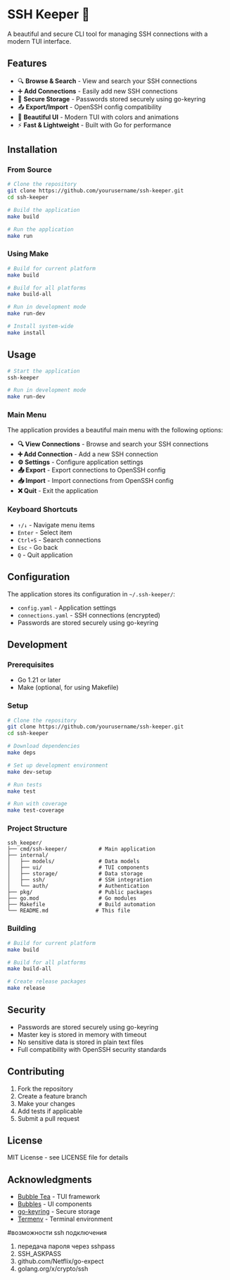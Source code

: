 # SSH Keeper 🔐

A beautiful and secure CLI tool for managing SSH connections with a modern TUI interface.

## Features

- 🔍 **Browse & Search** - View and search your SSH connections
- ➕ **Add Connections** - Easily add new SSH connections
- 🔐 **Secure Storage** - Passwords stored securely using go-keyring
- 📤 **Export/Import** - OpenSSH config compatibility
- 🎨 **Beautiful UI** - Modern TUI with colors and animations
- ⚡ **Fast & Lightweight** - Built with Go for performance

## Installation

### From Source

```bash
# Clone the repository
git clone https://github.com/yourusername/ssh-keeper.git
cd ssh-keeper

# Build the application
make build

# Run the application
make run
```

### Using Make

```bash
# Build for current platform
make build

# Build for all platforms
make build-all

# Run in development mode
make run-dev

# Install system-wide
make install
```

## Usage

```bash
# Start the application
ssh-keeper

# Run in development mode
make run-dev
```

### Main Menu

The application provides a beautiful main menu with the following options:

- **🔍 View Connections** - Browse and search your SSH connections
- **➕ Add Connection** - Add a new SSH connection
- **⚙️ Settings** - Configure application settings
- **📤 Export** - Export connections to OpenSSH config
- **📥 Import** - Import connections from OpenSSH config
- **❌ Quit** - Exit the application

### Keyboard Shortcuts

- `↑/↓` - Navigate menu items
- `Enter` - Select item
- `Ctrl+S` - Search connections
- `Esc` - Go back
- `Q` - Quit application

## Configuration

The application stores its configuration in `~/.ssh-keeper/`:

- `config.yaml` - Application settings
- `connections.yaml` - SSH connections (encrypted)
- Passwords are stored securely using go-keyring

## Development

### Prerequisites

- Go 1.21 or later
- Make (optional, for using Makefile)

### Setup

```bash
# Clone the repository
git clone https://github.com/yourusername/ssh-keeper.git
cd ssh-keeper

# Download dependencies
make deps

# Set up development environment
make dev-setup

# Run tests
make test

# Run with coverage
make test-coverage
```

### Project Structure

```
ssh_keeper/
├── cmd/ssh-keeper/          # Main application
├── internal/
│   ├── models/              # Data models
│   ├── ui/                  # TUI components
│   ├── storage/             # Data storage
│   ├── ssh/                 # SSH integration
│   └── auth/                # Authentication
├── pkg/                     # Public packages
├── go.mod                   # Go modules
├── Makefile                 # Build automation
└── README.md               # This file
```

### Building

```bash
# Build for current platform
make build

# Build for all platforms
make build-all

# Create release packages
make release
```

## Security

- Passwords are stored securely using go-keyring
- Master key is stored in memory with timeout
- No sensitive data is stored in plain text files
- Full compatibility with OpenSSH security standards

## Contributing

1. Fork the repository
2. Create a feature branch
3. Make your changes
4. Add tests if applicable
5. Submit a pull request

## License

MIT License - see LICENSE file for details

## Acknowledgments

- [Bubble Tea](https://github.com/charmbracelet/bubbletea) - TUI framework
- [Bubbles](https://github.com/charmbracelet/bubbles) - UI components
- [go-keyring](https://github.com/99designs/go-keyring) - Secure storage
- [Termenv](https://github.com/muesli/termenv) - Terminal environment

#возможности ssh подключения

1. передача пароля через sshpass
2. SSH_ASKPASS
3. github.com/Netflix/go-expect
4. golang.org/x/crypto/ssh
